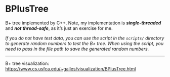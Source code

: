 # BPlusTree
B+ tree implemented by C++. Note, my implementation is ***single-threaded*** and ***not thread-safe***, as it’s just an exercise for me.

*If you do not have test data, you can use the script in the `scripts/` directory to generate random numbers to test the B+ tree. When using the script, you need to pass in the file path to save the generated random numbers.*

---

B+ tree visualization: https://www.cs.usfca.edu/~galles/visualization/BPlusTree.html
